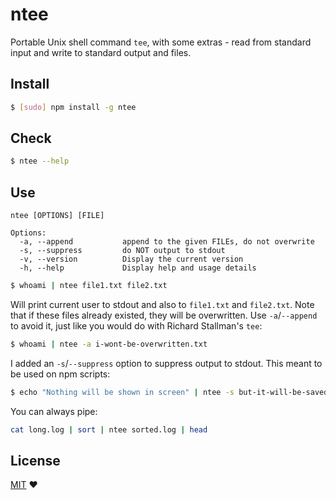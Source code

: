 ntee
====

Portable Unix shell command `tee`, with some extras - read from standard input and write to standard output and files.

## Install

```bash
$ [sudo] npm install -g ntee
```

## Check

```bash
$ ntee --help
```

## Use

```
ntee [OPTIONS] [FILE]

Options:
  -a, --append           append to the given FILEs, do not overwrite
  -s, --suppress         do NOT output to stdout
  -v, --version          Display the current version
  -h, --help             Display help and usage details
```


```bash
$ whoami | ntee file1.txt file2.txt
```

Will print current user to stdout and also to `file1.txt` and `file2.txt`. Note that if these files already existed, they will be overwritten. Use `-a`/`--append` to avoid it, just like you would do with Richard Stallman's `tee`:

```bash
$ whoami | ntee -a i-wont-be-overwritten.txt
```

I added an `-s`/`--suppress` option to suppress output to stdout. This meant to be used on npm scripts:

```bash
$ echo "Nothing will be shown in screen" | ntee -s but-it-will-be-saved-here.txt
```

You can always pipe:

```bash
cat long.log | sort | ntee sorted.log | head
```

## License

[MIT](./README.md) ♥